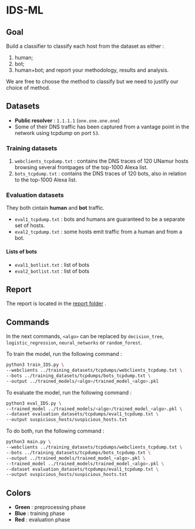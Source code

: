# IDS-ML

## Goal

Build a classifier to classify each host from the dataset as either : 
1) human; 
2) bot;
3) human+bot; 
and report your methodology, results and analysis.

We are free to choose the method to classify but we need to justify our choice of method.

## Datasets

- **Public resolver** : `1.1.1.1` (`one.one.one.one`)
- Some of their DNS traffic has been captured from a vantage point in the network using tcpdump on port `53`.

### Training datasets

1) `webclients_tcpdump.txt` : contains the DNS traces of 120 UNamur hosts browsing several frontpages of the top-1000 Alexa list.
2) `bots_tcpdump.txt` : contains the DNS traces of 120 bots, also in relation to the top-1000 Alexa list.

### Evaluation datasets

They both cintain **human** and **bot** traffic.

- `eval1_tcpdump.txt` : bots and humans are guaranteed to be a separate set of hosts. 
- `eval2_tcpdump.txt` : some hosts emit traffic from a human and from a bot.

#### Lists of bots

- `eval1_botlist.txt` : list of bots
- `eval2_botlist.txt` : list of bots


## Report

The report is located in the [report folder](report/IDS_ML_LUYCKX_BOUHNINE.pdf) .

## Commands

In the next commands, `<algo>` can be replaced by `decision_tree`, `logistic_regression`, `neural_networks` or `random_forest`.

To train the model, run the following command :

```bash
python3 train_IDS.py \
--webclients ../training_datasets/tcpdumps/webclients_tcpdump.txt \
--bots ../training_datasets/tcpdumps/bots_tcpdump.txt \
--output ../trained_models/<algo>/trained_model_<algo>.pkl
```

To evaluate the model, run the following command :

```bash
python3 eval_IDS.py \
--trained_model ../trained_models/<algo>/trained_model_<algo>.pkl \
--dataset evaluation_datasets/tcpdumps/eval1_tcpdump.txt \
--output suspicious_hosts/suspicious_hosts.txt
```

To do both, run the following command :

```bash
python3 main.py \
--webclients ../training_datasets/tcpdumps/webclients_tcpdump.txt \
--bots ../training_datasets/tcpdumps/bots_tcpdump.txt \
--output ../trained_models/trained_model_<algo>.pkl \
--trained_model ../trained_models/trained_model_<algo>.pkl \
--dataset evaluation_datasets/tcpdumps/eval1_tcpdump.txt \
--output suspicious_hosts/suspicious_hosts.txt 
```



## Colors

- **Green** : preprocessing phase
- **Blue** : training phase
- **Red** : evaluation phase